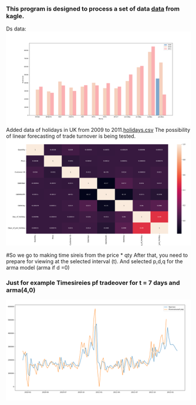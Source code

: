 ### This program is designed to process a set of data [data](https://www.kaggle.com/datasets/mashlyn/online-retail-ii-uci?datasetId=430934) from kagle.
Ds data:
![For years](https://github.com/Kriikle/Turnover_in_retail/blob/master/images/Histogram_years.png "Years and data")
Added data of holidays in UK from 2009 to 2011.[holidays.csv](https://github.com/Kriikle/Turnover_in_retail/blob/master/data/holidays.csv)
The possibility of linear forecasting of trade turnover is being tested.
![Corellation](https://github.com/Kriikle/Turnover_in_retail/blob/master/images/Correlation_matrix.png "Correlation matrix")

#So we go to making time sireis from the price * qty
After that, you need to prepare for viewing at the selected interval (t). And selected p,d,q for the arma model (arma if d =0)
### Just for example Timesireies pf tradeover for t = 7 days and arma(4,0)
![Time sireis](https://github.com/Kriikle/Turnover_in_retail/blob/master/images/Time_sireis_week.png "Forecosting")
